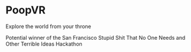 # PoopVR
Explore the world from your throne

Potential winner of the San Francisco Stupid Shit That No One Needs and Other Terrible Ideas Hackathon
